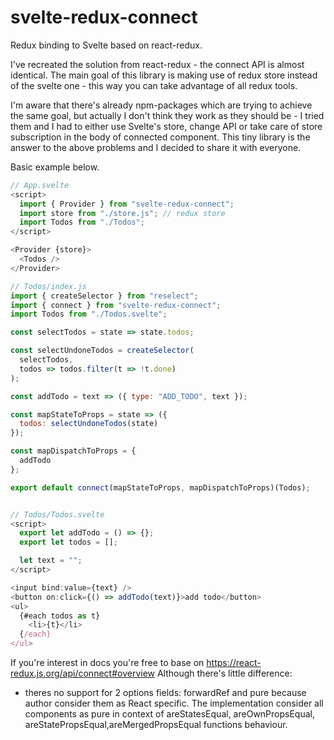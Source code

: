 # svelte-redux-connect

Redux binding to Svelte based on react-redux.

I've recreated the solution from react-redux - the connect API is almost identical.
The main goal of this library is making use of redux store instead of the svelte one - this way you can take advantage of all redux tools.

I'm aware that there's already npm-packages which are trying to achieve the same goal, but actually I don't think they work as they should be - I tried them and I had to either use Svelte's store, change API or take care of store subscription in the body of connected component. This tiny library is the answer to the above problems and I decided to share it with everyone.

Basic example below.

```js
// App.svelte
<script>
  import { Provider } from "svelte-redux-connect";
  import store from "./store.js"; // redux store
  import Todos from "./Todos";
</script>

<Provider {store}>
  <Todos />
</Provider>

// Todos/index.js
import { createSelector } from "reselect";
import { connect } from "svelte-redux-connect";
import Todos from "./Todos.svelte";

const selectTodos = state => state.todos;

const selectUndoneTodos = createSelector(
  selectTodos,
  todos => todos.filter(t => !t.done)
);

const addTodo = text => ({ type: "ADD_TODO", text });

const mapStateToProps = state => ({
  todos: selectUndoneTodos(state)
});

const mapDispatchToProps = {
  addTodo
};

export default connect(mapStateToProps, mapDispatchToProps)(Todos);


// Todos/Todos.svelte
<script>
  export let addTodo = () => {};
  export let todos = [];

  let text = "";
</script>

<input bind:value={text} />
<button on:click={() => addTodo(text)}>add todo</button>
<ul>
  {#each todos as t}
    <li>{t}</li>
  {/each}
</ul>
```

If you're interest in docs you're free to base on https://react-redux.js.org/api/connect#overview
Although there's little difference:

- theres no support for 2 options fields: forwardRef and pure because author consider them as React specific. The implementation consider all components as pure in context of areStatesEqual, areOwnPropsEqual, areStatePropsEqual,areMergedPropsEqual functions behaviour.
